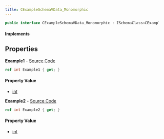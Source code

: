 ```yaml
---
title: CExampleSchemaVData_Monomorphic
---
```


```csharp
public interface CExampleSchemaVData_Monomorphic : ISchemaClass<CExampleSchemaVData_Monomorphic>, ISchemaField, ISchemaClass, INativeHandle
```

#### Implements

## Properties

**Example1** - [Source Code](https://github.com/swiftly-solution/swiftlys2/blob/main/managed/src/SwiftlyS2.Generated/Schemas/Interfaces/CExampleSchemaVData_Monomorphic.cs#L16)

```csharp
ref int Example1 { get; }
```

#### Property Value

- [int](https://learn.microsoft.com/dotnet/api/system.int32)

**Example2** - [Source Code](https://github.com/swiftly-solution/swiftlys2/blob/main/managed/src/SwiftlyS2.Generated/Schemas/Interfaces/CExampleSchemaVData_Monomorphic.cs#L18)

```csharp
ref int Example2 { get; }
```

#### Property Value

- [int](https://learn.microsoft.com/dotnet/api/system.int32)

